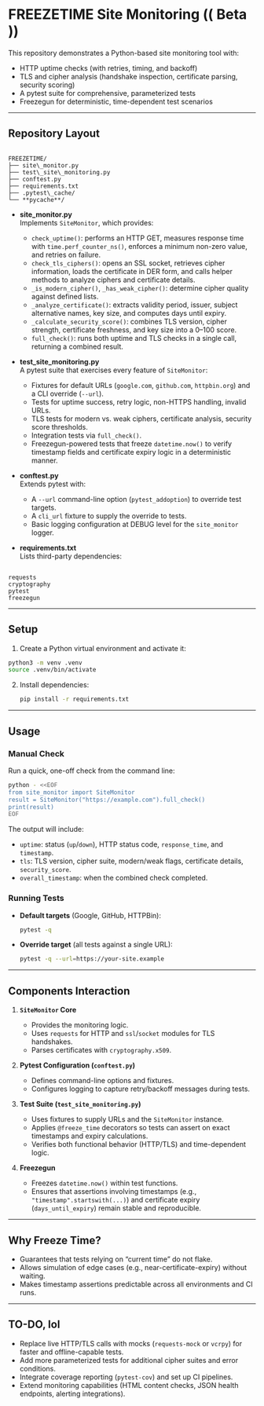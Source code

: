 
# FREEZETIME Site Monitoring (( Beta )) 

This repository demonstrates a Python-based site monitoring tool with:

- HTTP uptime checks (with retries, timing, and backoff)  
- TLS and cipher analysis (handshake inspection, certificate parsing, security scoring)  
- A pytest suite for comprehensive, parameterized tests  
- Freezegun for deterministic, time-dependent test scenarios  

---

## Repository Layout

```

FREEZETIME/
├── site\_monitor.py
├── test\_site\_monitoring.py
├── conftest.py
├── requirements.txt
├── .pytest\_cache/
└── **pycache**/

```

- **site_monitor.py**  
  Implements `SiteMonitor`, which provides:  
  - `check_uptime()`: performs an HTTP GET, measures response time with `time.perf_counter_ns()`, enforces a minimum non-zero value, and retries on failure.  
  - `check_tls_ciphers()`: opens an SSL socket, retrieves cipher information, loads the certificate in DER form, and calls helper methods to analyze ciphers and certificate details.  
  - `_is_modern_cipher()`, `_has_weak_cipher()`: determine cipher quality against defined lists.  
  - `_analyze_certificate()`: extracts validity period, issuer, subject alternative names, key size, and computes days until expiry.  
  - `_calculate_security_score()`: combines TLS version, cipher strength, certificate freshness, and key size into a 0–100 score.  
  - `full_check()`: runs both uptime and TLS checks in a single call, returning a combined result.

- **test_site_monitoring.py**  
  A pytest suite that exercises every feature of `SiteMonitor`:  
  - Fixtures for default URLs (`google.com`, `github.com`, `httpbin.org`) and a CLI override (`--url`).  
  - Tests for uptime success, retry logic, non-HTTPS handling, invalid URLs.  
  - TLS tests for modern vs. weak ciphers, certificate analysis, security score thresholds.  
  - Integration tests via `full_check()`.  
  - Freezegun-powered tests that freeze `datetime.now()` to verify timestamp fields and certificate expiry logic in a deterministic manner.

- **conftest.py**  
  Extends pytest with:  
  - A `--url` command-line option (`pytest_addoption`) to override test targets.  
  - A `cli_url` fixture to supply the override to tests.  
  - Basic logging configuration at DEBUG level for the `site_monitor` logger.

- **requirements.txt**  
  Lists third-party dependencies:  
```

requests
cryptography
pytest
freezegun

````

---

## Setup

1. Create a Python virtual environment and activate it:
 ```bash
 python3 -m venv .venv
 source .venv/bin/activate
````

2. Install dependencies:

   ```bash
   pip install -r requirements.txt
   ```

---

## Usage

### Manual Check

Run a quick, one-off check from the command line:

```bash
python - <<EOF
from site_monitor import SiteMonitor
result = SiteMonitor("https://example.com").full_check()
print(result)
EOF
```

The output will include:

* `uptime`: status (`up`/`down`), HTTP status code, `response_time`, and `timestamp`.
* `tls`: TLS version, cipher suite, modern/weak flags, certificate details, `security_score`.
* `overall_timestamp`: when the combined check completed.

### Running Tests

* **Default targets** (Google, GitHub, HTTPBin):

  ```bash
  pytest -q
  ```
* **Override target** (all tests against a single URL):

  ```bash
  pytest -q --url=https://your-site.example
  ```

---

## Components Interaction

1. **`SiteMonitor` Core**

   * Provides the monitoring logic.
   * Uses `requests` for HTTP and `ssl`/`socket` modules for TLS handshakes.
   * Parses certificates with `cryptography.x509`.

2. **Pytest Configuration (`conftest.py`)**

   * Defines command-line options and fixtures.
   * Configures logging to capture retry/backoff messages during tests.

3. **Test Suite (`test_site_monitoring.py`)**

   * Uses fixtures to supply URLs and the `SiteMonitor` instance.
   * Applies `@freeze_time` decorators so tests can assert on exact timestamps and expiry calculations.
   * Verifies both functional behavior (HTTP/TLS) and time-dependent logic.

4. **Freezegun**

   * Freezes `datetime.now()` within test functions.
   * Ensures that assertions involving timestamps (e.g., `"timestamp".startswith(...)`) and certificate expiry (`days_until_expiry`) remain stable and reproducible.

---

## Why Freeze Time?

* Guarantees that tests relying on “current time” do not flake.
* Allows simulation of edge cases (e.g., near-certificate-expiry) without waiting.
* Makes timestamp assertions predictable across all environments and CI runs.

---

## TO-DO, lol

* Replace live HTTP/TLS calls with mocks (`requests-mock` or `vcrpy`) for faster and offline-capable tests.
* Add more parameterized tests for additional cipher suites and error conditions.
* Integrate coverage reporting (`pytest-cov`) and set up CI pipelines.
* Extend monitoring capabilities (HTML content checks, JSON health endpoints, alerting integrations).

